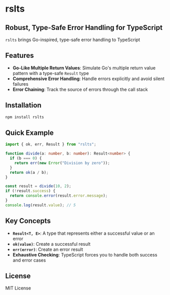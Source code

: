 # rslts

## Robust, Type-Safe Error Handling for TypeScript

`rslts` brings Go-inspired, type-safe error handling to TypeScript

## Features

- **Go-Like Multiple Return Values**: Simulate Go's multiple return value pattern with a type-safe `Result` type
- **Comprehensive Error Handling**: Handle errors explicitly and avoid silent failures
- **Error Chaining**: Track the source of errors through the call stack

## Installation

```bash
npm install rslts
```

## Quick Example

```typescript
import { ok, err, Result } from "rslts";

function divide(a: number, b: number): Result<number> {
  if (b === 0) {
    return err(new Error("Division by zero"));
  }
  return ok(a / b);
}

const result = divide(10, 2);
if (!result.success) {
  return console.error(result.error.message);
}
console.log(result.value); // 5
```

## Key Concepts

- **`Result<T, E>`**: A type that represents either a successful value or an error
- **`ok(value)`**: Create a successful result
- **`err(error)`**: Create an error result
- **Exhaustive Checking**: TypeScript forces you to handle both success and error cases

## License

MIT License

